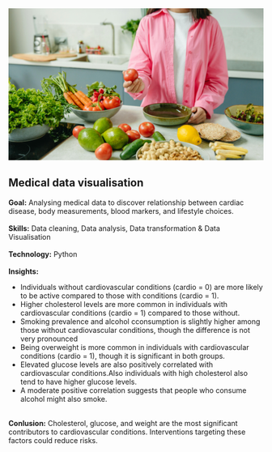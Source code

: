 
<img src="https://github.com/Abhishek321Kumar/Data-analysis-files/blob/main/Medical_data_visualiser/lifestyle.jpg" alt="demographic data" width="100%" height="300" style="object-fit:cover; " />

## Medical data visualisation
<div><b>Goal:</b> Analysing medical data to discover relationship between cardiac disease, body measurements, blood markers, and lifestyle choices.</div>
<br/>
<div><b>Skills:</b> Data cleaning, Data analysis, Data transformation & Data Visualisation</div>
<br/>
<div><b>Technology:</b> Python</div>
<br/>
<div><b>Insights:</b> 
<ul>
<li>Individuals without cardiovascular conditions (cardio = 0) are more likely to be active compared to those with conditions (cardio = 1).</li>  
<li>Higher cholesterol levels are more common in individuals with cardiovascular conditions (cardio = 1) compared to those without.</li>  
<li>Smoking prevalence and alcohol cconsumption is slightly higher among those without cardiovascular conditions, though the difference is not very pronounced</li>
<li>Being overweight is more common in individuals with cardiovascular conditions (cardio = 1), though it is significant in both groups.</li>
<li>Elevated glucose levels are also positively correlated with cardiovascular conditions.Also individuals with high cholesterol also tend to have higher glucose levels.</li>
<li>A moderate positive correlation suggests that people who consume alcohol might also smoke.</li>
</ul>
</div>
<br/>
<div><b>Conlusion:</b> Cholesterol, glucose, and weight are the most significant contributors to cardiovascular conditions. Interventions targeting these factors could reduce risks. </div>
